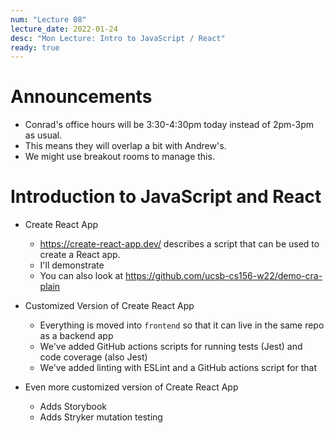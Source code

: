 ```yaml
---
num: "Lecture 08"
lecture_date: 2022-01-24
desc: "Mon Lecture: Intro to JavaScript / React"
ready: true
---
```


# Announcements

* Conrad's office hours will be 3:30-4:30pm today instead of 2pm-3pm as usual.
* This means they will overlap a bit with Andrew's.  
* We might use breakout rooms to manage this.

# Introduction to JavaScript and React

* Create React App 
  - <https://create-react-app.dev/> describes a script that can be used to create a React app.
  - I'll demonstrate
  - You can also look at <https://github.com/ucsb-cs156-w22/demo-cra-plain>
  
* Customized Version of Create React App
  - Everything is moved into `frontend` so that it can live in the same repo as a backend app
  - We've added GitHub actions scripts for running tests (Jest) and code coverage (also Jest)
  - We've added linting with ESLint and a GitHub actions script for that

* Even more customized version of Create React App
  - Adds Storybook
  - Adds Stryker mutation testing
  
  
